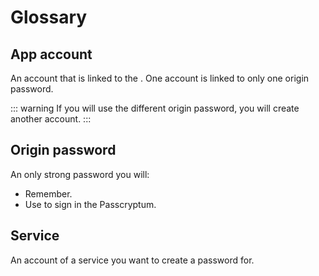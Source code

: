# Glossary

## App account

An account that is linked to the . One account is linked to only one origin password.

::: warning
If you will use the different origin password, you will create another account.
:::

## Origin password

An only strong password you will:

- Remember.
- Use to sign in the Passcryptum.



## Service

An account of a service you want to create a password for.